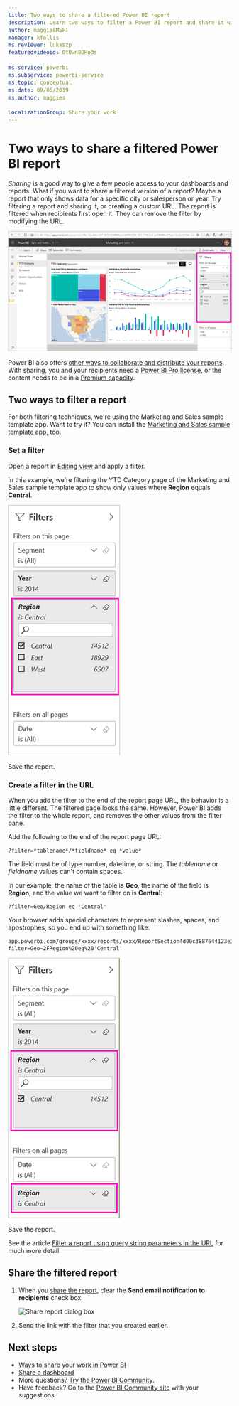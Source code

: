 ```yaml
---
title: Two ways to share a filtered Power BI report
description: Learn two ways to filter a Power BI report and share it with coworkers in your organization.
author: maggiesMSFT
manager: kfollis
ms.reviewer: lukaszp
featuredvideoid: 0tUwn8DHo3s

ms.service: powerbi
ms.subservice: powerbi-service
ms.topic: conceptual
ms.date: 09/06/2019
ms.author: maggies

LocalizationGroup: Share your work
---
```

# Two ways to share a filtered Power BI report
*Sharing* is a good way to give a few people access to your dashboards and reports. What if you want to share a filtered version of a report? Maybe a report that only shows data for a specific city or salesperson or year. Try filtering a report and sharing it, or creating a custom URL. The report is filtered when recipients first open it. They can remove the filter by modifying the URL. 

![Report filtered](media/service-share-reports/power-bi-share-filter-pane-report.png)

Power BI also offers [other ways to collaborate and distribute your reports](service-how-to-collaborate-distribute-dashboards-reports.md). With sharing, you and your recipients need a [Power BI Pro license](service-features-license-type.md), or the content needs to be in a [Premium capacity](service-premium-what-is.md). 

## Two ways to filter a report

For both filtering techniques, we're using the Marketing and Sales sample template app. Want to try it? You can install the [Marketing and Sales sample template app](https://appsource.microsoft.com/product/power-bi/microsoft-retail-analysis-sample.salesandmarketingsample?tab=Overview), too.

### Set a filter

Open a report in [Editing view](consumer/end-user-reading-view.md) and apply a filter.

In this example, we're filtering the YTD Category page of the Marketing and Sales sample template app to show only values where **Region** equals **Central**. 
 
![Report filter pane](media/service-share-reports/power-bi-share-report-filter.png)

Save the report.

### Create a filter in the URL

When you add the filter to the end of the report page URL, the behavior is a little different. The filtered page looks the same. However, Power BI adds the filter to the whole report, and removes the other values from the filter pane.  

Add the following to the end of the report page URL:
   
    ?filter=*tablename*/*fieldname* eq *value*
   
The field must be of type number, datetime, or string. The *tablename* or *fieldname* values can't contain spaces.
   
In our example, the name of the table is **Geo**, the name of the field is **Region**, and the value we want to filter on is **Central**:
   
    ?filter=Geo/Region eq 'Central'

Your browser adds special characters to represent slashes, spaces, and apostrophes, so you end up with something like:
   
    app.powerbi.com/groups/xxxx/reports/xxxx/ReportSection4d00c3887644123e310e?filter=Geo~2FRegion%20eq%20'Central'

![Report with URL filter](media/service-share-reports/power-bi-share-report-filter-url.png)

Save the report.

See the article [Filter a report using query string parameters in the URL](service-url-filters.md) for much more detail.

## Share the filtered report

1. When you [share the report](service-share-dashboards.md), clear the **Send email notification to recipients** check box.

    ![Share report dialog box](media/service-share-reports/power-bi-share-report-dialog.png)

4. Send the link with the filter that you created earlier.

## Next steps
* [Ways to share your work in Power BI](service-how-to-collaborate-distribute-dashboards-reports.md)
* [Share a dashboard](service-share-dashboards.md)
* More questions? [Try the Power BI Community](https://community.powerbi.com/).
* Have feedback? Go to the [Power BI Community site](https://community.powerbi.com/) with your suggestions.

